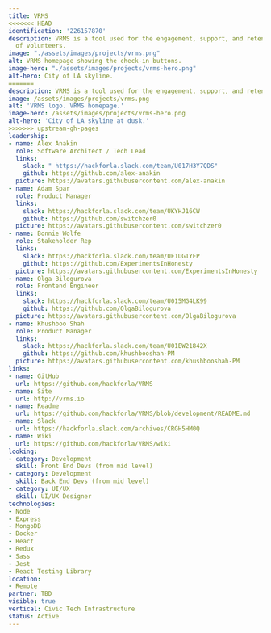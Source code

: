 ```yaml
---
title: VRMS
<<<<<<< HEAD
identification: '226157870'
description: VRMS is a tool used for the engagement, support, and retention of a network
  of volunteers.
image: "./assets/images/projects/vrms.png"
alt: VRMS homepage showing the check-in buttons.
image-hero: "./assets/images/projects/vrms-hero.png"
alt-hero: City of LA skyline.
=======
description: VRMS is a tool used for the engagement, support, and retention of a network of volunteers.
image: /assets/images/projects/vrms.png
alt: 'VRMS logo. VRMS homepage.'
image-hero: /assets/images/projects/vrms-hero.png
alt-hero: 'City of LA skyline at dusk.'
>>>>>>> upstream-gh-pages
leadership:
- name: Alex Anakin
  role: Software Architect / Tech Lead
  links:
    slack: " https://hackforla.slack.com/team/U017H3Y7QDS"
    github: https://github.com/alex-anakin
  picture: https://avatars.githubusercontent.com/alex-anakin
- name: Adam Spar
  role: Product Manager
  links:
    slack: https://hackforla.slack.com/team/UKYHJ16CW
    github: https://github.com/switchzer0
  picture: https://avatars.githubusercontent.com/switchzer0
- name: Bonnie Wolfe
  role: Stakeholder Rep
  links:
    slack: https://hackforla.slack.com/team/UE1UG1YFP
    github: https://github.com/ExperimentsInHonesty
  picture: https://avatars.githubusercontent.com/ExperimentsInHonesty
- name: Olga Bilogurova
  role: Frontend Engineer
  links:
    slack: https://hackforla.slack.com/team/U015MG4LK99
    github: https://github.com/OlgaBilogurova
  picture: https://avatars.githubusercontent.com/OlgaBilogurova
- name: Khushboo Shah
  role: Product Manager
  links:
    slack: https://hackforla.slack.com/team/U01EW21842X
    github: https://github.com/khushbooshah-PM
  picture: https://avatars.githubusercontent.com/khushbooshah-PM
links:
- name: GitHub
  url: https://github.com/hackforla/VRMS
- name: Site
  url: http://vrms.io
- name: Readme
  url: https://github.com/hackforla/VRMS/blob/development/README.md
- name: Slack
  url: https://hackforla.slack.com/archives/CRGH5HM0Q
- name: Wiki
  url: https://github.com/hackforla/VRMS/wiki
looking:
- category: Development
  skill: Front End Devs (from mid level)
- category: Development
  skill: Back End Devs (from mid level)
- category: UI/UX
  skill: UI/UX Designer
technologies:
- Node
- Express
- MongoDB
- Docker
- React
- Redux
- Sass
- Jest
- React Testing Library
location:
- Remote
partner: TBD
visible: true
vertical: Civic Tech Infrastructure
status: Active
---
```


